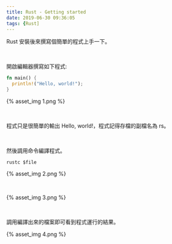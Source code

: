 ```yaml
---
title: Rust - Getting started
date: 2019-06-30 09:36:05
tags: {Rust]
---
```


Rust 安裝後來撰寫個簡單的程式上手一下。  

<!-- More -->

</br>


開啟編輯器撰寫如下程式:  

```rust
fn main() {
  println!("Hello, world!");
}
```

{% asset_img 1.png %}

</br>


程式只是很簡單的輸出 Hello, world!，程式記得存檔的副檔名為 rs。  

</br>


然後調用命令編譯程式。  

    rustc $file

{% asset_img 2.png %}

</br>


{% asset_img 3.png %}

</br>


調用編譯出來的檔案即可看到程式運行的結果。  

{% asset_img 4.png %}
